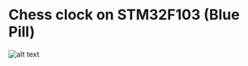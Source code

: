 # Chess clock on STM32F103 (Blue Pill)

![alt text](https://i.ibb.co/xL8gcKZ/IMG-20200202-152739.jpg "Old hardware")
